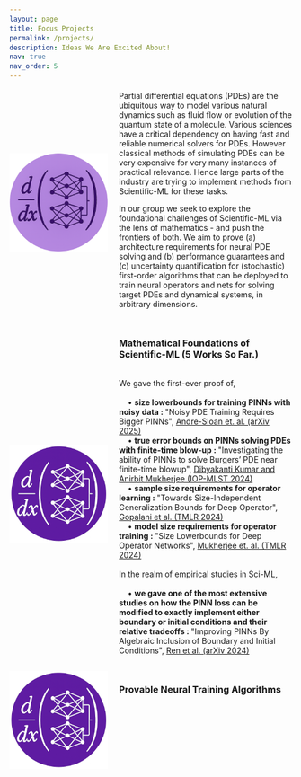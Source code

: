 ```yaml
---
layout: page
title: Focus Projects
permalink: /projects/
description: Ideas We Are Excited About!
nav: true
nav_order: 5
---
```


<style>
  .responsive-container {
    display: flex;
    align-items: center;
    gap: 20px;
  }

  @media (max-width: 768px) {
    .responsive-container {
      flex-direction: column;
      align-items: flex-start; /* optional, aligns text to the left */
    }
  }
</style>

<!-- _pages/publications.md -->
<div class="responsive-container">
<img src="/assets/img/finalized-2.png" alt="Publications Banner" style="width:175px; height:175px;"/>
 <div>
     <p style="margin-top: 5px;"> 
     Partial differential equations (PDEs) are the ubiquitous way to model various natural dynamics such as fluid flow or evolution of the quantum state of a molecule. Various sciences have a critical dependency on having fast and reliable numerical solvers for PDEs. However classical methods of simulating PDEs can be very expensive for very many instances of practical relevance. Hence large parts of the industry are trying to implement methods from Scientific-ML for these tasks. 
      </p> 
     <p style="margin-top: 5px;">
   In our group we seek to explore the foundational challenges of Scientific-ML via the lens of mathematics - and push the frontiers of both. We aim to prove (a) architecture requirements for neural PDE solving and (b) performance guarantees and (c) uncertainty quantification for (stochastic) first-order algorithms that can be deployed to train neural operators and nets for solving target PDEs and dynamical systems, in arbitrary dimensions.
     </p>
  </div>
</div>

<div>
 <p>  </p>
</div>
<div>
 <p>  </p>
</div>

<!-- _pages/publications.md -->
<div  class="responsive-container">
<img src="/assets/img/finalized.png" alt="Publications Banner" style="width:175px; height:175px;"/>
 <div>
  <h3> Mathematical Foundations of Scientific-ML (5 Works So Far.)</h3>
     <p style="margin-top: 5px;">
       <br>
     We gave the first-ever proof of,
       <br> <br>
       &nbsp; &nbsp; • <b> size lowerbounds for training PINNs with noisy data : </b> "Noisy PDE Training Requires Bigger PINNs", <a href="https://arxiv.org/abs/2507.06967"> Andre-Sloan et. al. (arXiv 2025)</a>
       <br> 
       &nbsp; &nbsp; • <b> true error bounds on PINNs solving PDEs with finite-time blow-up : </b> "Investigating the ability of PINNs to solve Burgers’ PDE near finite-time blowup", <a href="https://iopscience.iop.org/article/10.1088/2632-2153/ad51cd"> Dibyakanti Kumar and Anirbit Mukherjee (IOP-MLST 2024)</a>
      <br> 
      &nbsp; &nbsp; • <b> sample size requirements for operator learning : </b> "Towards Size-Independent Generalization Bounds for Deep Operator", <a href="https://openreview.net/pdf?id=21kO0u6LN0"> Gopalani et al. (TMLR 2024)</a>
      <br> 
      &nbsp; &nbsp; • <b> model size requirements for operator training : </b> "Size Lowerbounds for Deep Operator Networks", <a href="https://openreview.net/pdf?id=RwmWODTNFE"> Mukherjee et. al. (TMLR 2024)</a>
       <br> <br> 
      In the realm of empirical studies in Sci-ML,
      <br> <br>
       &nbsp; &nbsp; • <b> we gave one of the most extensive studies on how the PINN loss can be modified to exactly implement either boundary or initial conditions and their relative tradeoffs : </b> "Improving PINNs By Algebraic Inclusion of Boundary and Initial Conditions", <a href="https://arxiv.org/abs/2407.20741"> Ren et al. (arXiv 2024)</a>
   </p>
  </div>
</div>

<div>
 <p>  </p>
</div>

<!-- _pages/publications.md -->
<div  class="responsive-container">
<div style="display:flex;align-items;center; gap: 20px;">
<img src="/assets/img/finalized.png" alt="Publications Banner" style="width:175px; height:175px;"/>
 <div>
   <h3>  Provable Neural Training Algorithms </h3>
     <p style="margin-top: 5px;"> 
     </p>
 </div>
</div>
</div>


